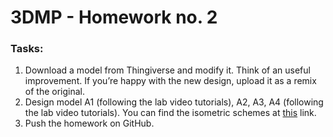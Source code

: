 # 3DMP - Homework no. 2

### Tasks:
1. Download a model from Thingiverse and modify it. Think of an useful improvement. If you’re happy with the new design, upload it as a remix of the original.
2. Design model A1 (following the lab video tutorials), A2, A3, A4 (following the lab video tutorials). You can find the isometric schemes at [this](https://drive.google.com/drive/folders/16N1ziNJJ3GGEMqk-bpYgEOiDIbeWBGdc?usp=sharing) link.
3. Push the homework on GitHub.
